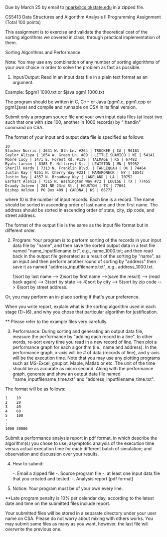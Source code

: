 Due by March 25 by email to npark@cs.okstate.edu in a zipped file.

CS5413 Data Structures and Algorithm Analysis II 
Programming Assignment (Total 100 points)


This assignment is to exercise and validate the theoretical cost of the sorting
algorithms we covered in class, through practical implementation of them.


Sorting Algorithms and Performance.

Note: You may use any combination of any number of sorting algorithms 
of your own choice in order to solve the problem as fast as possible.


1. Input/Output:
Read in an input data file in a plain text format as an argument.

Example:
$pgm1 1000.txt
or
$java pgm1 1000.txt

The program should be written in C, C++ or Java (pgm1.c, pgm1.cpp or pgm1.java) and compile and runnable 
on CSX in its final version. 

Submit only a program source file and your own input data files 
(at least two such that one with size 100, another in 1000 records)
by " handin" command on CSA.


The format of your input and output data file is specified as follows:

	10
	Stocker Norris | 3631 W. 8th Ln. #264 | TRUCKEE | CA | 96161
	Saylor Alisya | 1854 W. Green Ln. #89 | LITTLE SUAMICO | WI | 54141
	Moore Lucy | 1471 E. Forest Rd. #139 | TALMAGE | KS | 67482
	Ryals Larson | 8385 E. Hillcrest St. | LEWISTON | MN | 55952
	Sherill Hardy | 7313 N. Franklin Blvd. | TAHLEQUAH | OK | 74464
	Justin Ray | 9251 N. Cherry Way #221 | MAMARONECK | NY | 10543
	Justin Ray | 4357 N. Broadway Way | LAKELAND | LA | 70752
	Earhart Alanis | 7515 N. Washington Way #72 | LOUISE | TX | 77455
	Draudy Joleen | 201 NE 23rd St. | HOUSTON | TX | 77061
	Bishop Holden | PO Box 409 | CARONA | KS | 66773


where 10 is the number of input records. Each line is a record. 
The name should be sorted in ascending order of last name and then first name.
The address should be sorted in ascending order of state, city, zip code, 
and street address.


The format of the output file is the same as the input file format
but in different order.


2. Program:
Your program is to perform sorting of the records in your input data file
by "name", and then save the sorted output data in a text file named 
"name_inputfilename.txt", e.g., name_1000.txt;
and then read back in the output file generated as a result of the sorting
by "name", as an input and then perform another round of sorting by "address" 
then save it as named "address_inputfilename.txt", e.g., address_1000.txt.


	1)sort by last name --> 2)sort by first name -->(save the result) --> 
	(read back again) --> 3)sort by state --> 4)sort by city --> 
	5)sort by zip code --> 6)sort by street address.

Or, you may perform an in-place sorting if that's your preference. 


When you write report, explain what is the sorting algorithm used in each stage 
(1)~(6), and why you chose that particular algorithm for justification.

** Please refer to the example files very carefully. 


3. Performance:
During sorting and generating an output data file, 
measure the performance by "adding each record in a line". 
In other words, re-sort every time you read in a new record of line.
Then plot a performance graph for each algorithm (i.e., name and address). 
In the performance graph, x-axis will be # of data (records of line), 
and y-axis will be the execution time. Note that you may use any plotting 
programs such as MS-Excel, gnuplot, Maple, Matlab or etc. 
The unit of the time should be as accurate as micro second.
Along with the performance graph,
generate and show an output data file named "name_inputfilename_time.txt" and
"address_inputfilename_time.txt".

The format will be as follows:

	1    10
	2    20
	3    40
	4    60
	5    100
	:
	:
	1000 30000

Submit a performance analysis report in pdf format,
in which describe the algorithm(s) you chose to use;
asymptotic analysis of the execution time versus actual execution time
for each different batch of simulation;
and observation and discussion over your results.


4. How to submit:

	-. Email a zipped file
	-. Source program file
	-. at least one input data file that you created and tested.
	-. Analysis report (pdf format)
  


5. Notice:
Your program must be of your own every line. 


**Late program penalty is 10% per calendar day, according to the latest date 
and time on the submitted files include report.


Your submitted files will be stored in a separate directory 
under your user name on CSA. 
Please do not worry about mixing with others works. You may submit 
same files as many as you want, however, the last file will overwrite the 
previous one. 

